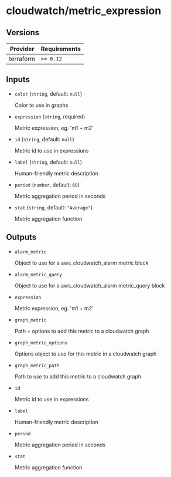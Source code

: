 # cloudwatch/metric_expression

<!-- bin/docs -->

## Versions

| Provider | Requirements |
|-|-|
| terraform | `>= 0.12` |

## Inputs

* `color` (`string`, default: `null`)

    Color to use in graphs

* `expression` (`string`, required)

    Metric expression, eg. 'm1 + m2'

* `id` (`string`, default: `null`)

    Metric id to use in expressions

* `label` (`string`, default: `null`)

    Human-friendly metric description

* `period` (`number`, default: `60`)

    Metric aggregation period in seconds

* `stat` (`string`, default: `"Average"`)

    Metric aggregation function



## Outputs

* `alarm_metric`

    Object to use for a aws_cloudwatch_alarm metric block

* `alarm_metric_query`

    Object to use for a aws_cloudwatch_alarm metric_query block

* `expression`

    Metric expression, eg. 'm1 + m2'

* `graph_metric`

    Path + options to add this metric to a cloudwatch graph

* `graph_metric_options`

    Options object to use for this metric in a cloudwatch graph

* `graph_metric_path`

    Path to use to add this metric to a cloudwatch graph

* `id`

    Metric id to use in expressions

* `label`

    Human-friendly metric description

* `period`

    Metric aggregation period in seconds

* `stat`

    Metric aggregation function
